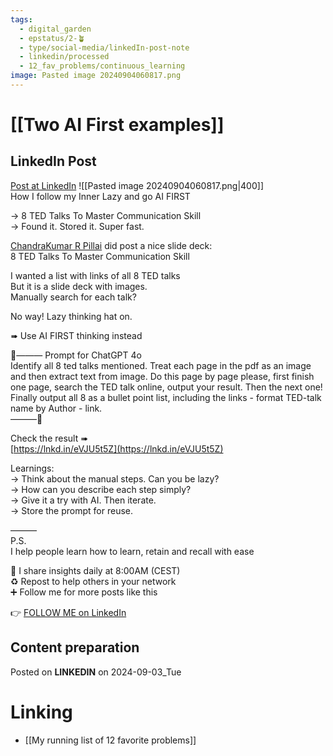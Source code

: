 ```yaml
---
tags:
  - digital_garden
  - epstatus/2-🪴
  - type/social-media/linkedIn-post-note
  - linkedin/processed
  - 12_fav_problems/continuous_learning
image: Pasted image 20240904060817.png
---
```

# [[Two AI First examples]]
## LinkedIn Post
[Post at LinkedIn](https://www.linkedin.com/posts/sebastiankamilli_how-i-follow-my-inner-lazy-and-go-ai-first-activity-7236614130311270402-M8Dn?utm_source=share&utm_medium=member_desktop)
![[Pasted image 20240904060817.png|400]]  
How I follow my Inner Lazy and go AI FIRST  
  
→ 8 TED Talks To Master Communication Skill  
→ Found it. Stored it. Super fast.  
  
[ChandraKumar R Pillai](https://www.linkedin.com/in/chandrakumarpillai/) did post a nice slide deck:  
8 TED Talks To Master Communication Skill  
  
I wanted a list with links of all 8 TED talks  
But it is a slide deck with images.  
Manually search for each talk?  
  
No way! Lazy thinking hat on.  
  
➠ Use AI FIRST thinking instead  
  
🤖——— Prompt for ChatGPT 4o  
Identify all 8 ted talks mentioned. Treat each page in the pdf as an image and then extract text from image. Do this page by page please, first finish one page, search the TED talk online, output your result. Then the next one!  
Finally output all 8 as a bullet point list, including the links - format TED-talk name by Author - link.  
———🤖  
  
Check the result ➠  
[https://lnkd.in/eVJU5t5Z](https://lnkd.in/eVJU5t5Z)  
  
Learnings:  
→ Think about the manual steps. Can you be lazy?  
→ How can you describe each step simply?  
→ Give it a try with AI. Then iterate.  
→ Store the prompt for reuse.  
  
  
———  
P.S.  
I help people learn how to learn, retain and recall with ease  
  
🔔 I share insights daily at 8:00AM (CEST)  
♻ Repost to help others in your network  
➕ Follow me for more posts like this

👉 [FOLLOW ME on LinkedIn](https://www.linkedin.com/comm/mynetwork/discovery-see-all?usecase=PEOPLE_FOLLOWS&followMember=sebastiankamilli)

## Content preparation


Posted on **LINKEDIN** on 2024-09-03_Tue
# Linking
+ [[My running list of 12 favorite problems]]